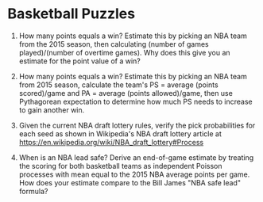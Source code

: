 # Basketball Puzzles

1. How many points equals a win? Estimate this by picking an NBA team from the 2015 season, then calculating (number of games played)/(number of overtime games). Why does this give you an estimate for the point value of a win?

2. How many points equals a win? Estimate this by picking an NBA team from 2015 season, calculate the team's PS = average (points scored)/game and PA = average (points allowed)/game, then use Pythagorean expectation to determine how much PS needs to increase to gain another win.

3. Given the current NBA draft lottery rules, verify the pick probabilities for each seed as shown in Wikipedia's NBA draft lottery article at https://en.wikipedia.org/wiki/NBA_draft_lottery#Process

4. When is an NBA lead safe? Derive an end-of-game estimate by treating the scoring for both basketball teams as independent Poisson processes with mean equal to the 2015 NBA average points per game. How does your estimate compare to the Bill James "NBA safe lead" formula?
